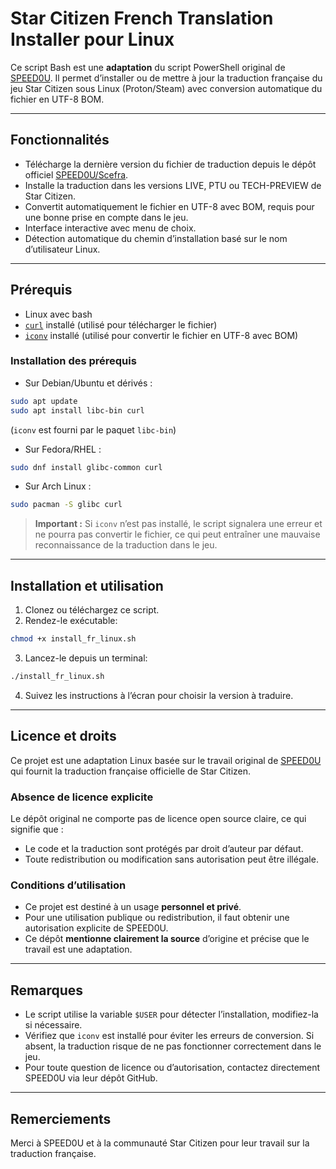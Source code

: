 # Star Citizen French Translation Installer pour Linux

Ce script Bash est une **adaptation** du script PowerShell original de [SPEED0U](https://github.com/SPEED0U). Il permet d’installer ou de mettre à jour la traduction française du jeu Star Citizen sous Linux (Proton/Steam) avec conversion automatique du fichier en UTF-8 BOM.

---

## Fonctionnalités

- Télécharge la dernière version du fichier de traduction depuis le dépôt officiel [SPEED0U/Scefra](https://github.com/SPEED0U/Scefra).
- Installe la traduction dans les versions LIVE, PTU ou TECH-PREVIEW de Star Citizen.
- Convertit automatiquement le fichier en UTF-8 avec BOM, requis pour une bonne prise en compte dans le jeu.
- Interface interactive avec menu de choix.
- Détection automatique du chemin d’installation basé sur le nom d’utilisateur Linux.

---

## Prérequis

- Linux avec bash
- [`curl`](https://curl.se/) installé (utilisé pour télécharger le fichier)
- [`iconv`](https://linux.die.net/man/1/iconv) installé (utilisé pour convertir le fichier en UTF-8 avec BOM)

### Installation des prérequis

- Sur Debian/Ubuntu et dérivés :
```bash
sudo apt update
sudo apt install libc-bin curl
```


(`iconv` est fourni par le paquet `libc-bin`)

- Sur Fedora/RHEL :
```bash
sudo dnf install glibc-common curl
```



- Sur Arch Linux :
```bash
sudo pacman -S glibc curl
```


> **Important :** Si `iconv` n’est pas installé, le script signalera une erreur et ne pourra pas convertir le fichier, ce qui peut entraîner une mauvaise reconnaissance de la traduction dans le jeu.

---

## Installation et utilisation

1. Clonez ou téléchargez ce script.
2. Rendez-le exécutable:
```bash
chmod +x install_fr_linux.sh
```


3. Lancez-le depuis un terminal:
```bash
./install_fr_linux.sh
``` 

4. Suivez les instructions à l’écran pour choisir la version à traduire.

---

## Licence et droits

Ce projet est une adaptation Linux basée sur le travail original de [SPEED0U](https://github.com/SPEED0U) qui fournit la traduction française officielle de Star Citizen.

### Absence de licence explicite

Le dépôt original ne comporte pas de licence open source claire, ce qui signifie que :

- Le code et la traduction sont protégés par droit d’auteur par défaut.
- Toute redistribution ou modification sans autorisation peut être illégale.

### Conditions d’utilisation

- Ce projet est destiné à un usage **personnel et privé**.
- Pour une utilisation publique ou redistribution, il faut obtenir une autorisation explicite de SPEED0U.
- Ce dépôt **mentionne clairement la source** d’origine et précise que le travail est une adaptation.

---

## Remarques

- Le script utilise la variable `$USER` pour détecter l’installation, modifiez-la si nécessaire.
- Vérifiez que `iconv` est installé pour éviter les erreurs de conversion. Si absent, la traduction risque de ne pas fonctionner correctement dans le jeu.
- Pour toute question de licence ou d’autorisation, contactez directement SPEED0U via leur dépôt GitHub.

---

## Remerciements

Merci à SPEED0U et à la communauté Star Citizen pour leur travail sur la traduction française.

